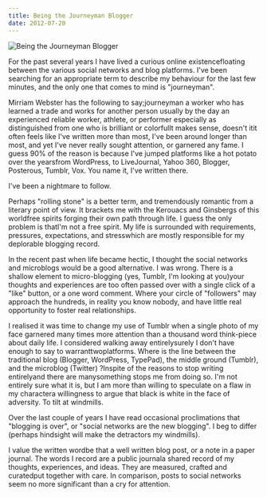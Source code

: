 ```yaml
---
title: Being the Journeyman Blogger
date: 2012-07-20
---
```


![Being the Journeyman Blogger](https://source.unsplash.com/npxXWgQ33ZQ/1600x900)

For the past several years I have lived a curious online existencefloating between the various social networks and blog platforms. I've been searching for an appropriate term to describe my behaviour for the last few minutes, and the only one that comes to mind is "journeyman".

Mirriam Webster has the following to say;journeyman a worker who has learned a trade and works for another person usually by the day an experienced reliable worker, athlete, or performer especially as distinguished from one who is brilliant or colorfulIt makes sense, doesn't itit often feels like I've written more than most, I've been around longer than most, and yet I've never really sought attention, or garnered any fame. I guess 90% of the reason is because I've jumped platforms like a hot potato over the yearsfrom WordPress, to LiveJournal, Yahoo 360, Blogger, Posterous, Tumblr, Vox. You name it, I've written there.

I've been a nightmare to follow.

Perhaps "rolling stone" is a better term, and tremendously romantic from a literary point of view. It brackets me with the Kerouacs and Ginsbergs of this worldfree spirits forging their own path through life. I guess the only problem is thatI'm not a free spirit. My life is surrounded with requirements, pressures, expectations, and stresswhich are mostly responsible for my deplorable blogging record.

In the recent past when life became hectic, I thought the social networks and microblogs would be a good alternative. I was wrong. There is a shallow element to micro-blogging (yes, Tumblr, I'm looking at you)your thoughts and experiences are too often passed over with a single click of a "like" button, or a one word comment. Where your circle of "followers" may approach the hundreds, in reality you know nobody, and have little real opportunity to foster real relationships.

I realised it was time to change my use of Tumblr when a single photo of my face garnered many times more attention than a thousand word think-piece about daily life. I considered walking away entirelysurely I don't have enough to say to warranttwoplatforms. Where is the line between the traditional blog (Blogger, WordPress, TypePad), the middle ground (Tumblr), and the microblog (Twitter) ?Inspite of the reasons to stop writing entirelyand there are manysomething stops me from doing so. I'm not entirely sure what it is, but I am more than willing to speculate on a flaw in my charactera willingness to argue that black is white in the face of adversity. To tilt at windmills.

Over the last couple of years I have read occasional proclimations that "blogging is over", or "social networks are the new blogging". I beg to differ (perhaps hindsight will make the detractors my windmills).

I value the written wordbe that a well written blog post, or a note in a paper journal. The words I record are a public journala shared record of my thoughts, experiences, and ideas. They are measured, crafted and curatedput together with care. In comparison, posts to social networks seem no more significant than a cry for attention.